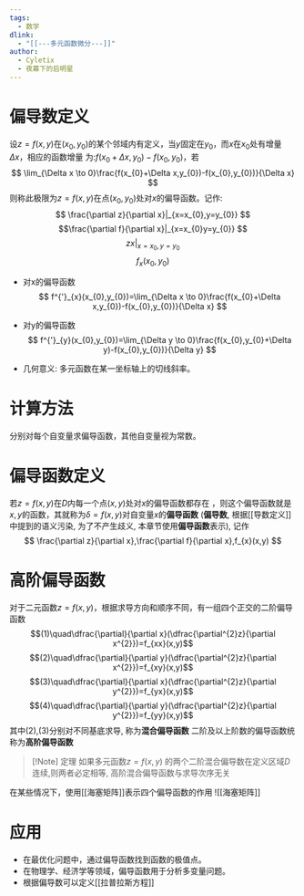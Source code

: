 ```yaml
---
tags:
  - 数学
dlink:
  - "[[---多元函数微分---]]"
author:
  - Cyletix
  - 夜幕下的启明星
---
```

# 偏导数定义
 设$z=f(x,y)$在$(x_{0},y_{0})$的某个邻域内有定义，当$y$固定在$y_{0}$，而$x$在$x_{0}$处有增量$\Delta x$，相应的函数增量 为:$f(x_{0}+\Delta x,y_{0})-f(x_{0},y_{0})$，若
$$
\lim_{\Delta x \to 0}\frac{f(x_{0}+\Delta x,y_{0})-f(x_{0},y_{0})}{\Delta x}
$$
则称此极限为$z =f(x,y)$在点$(x_{0},y_{0})$处对$x$的偏导函数。记作: 
$$
\frac{\partial z}{\partial x}|_{x=x_{0},y=y_{0}}
$$
$$\frac{\partial f}{\partial x}|_{x=x_{0}y=y_{0}} $$
$$z x|_{x=x_{0},y=y_{0}}$$
$$f_{x}(x_{0},y_{0})$$
- 对x的偏导函数
$$
f^{'}_{x}(x_{0},y_{0})=\lim_{\Delta x \to 0}\frac{f(x_{0}+\Delta x,y_{0})-f(x_{0},y_{0})}{\Delta x}
$$
- 对y的偏导函数
$$
f^{'}_{y}(x_{0},y_{0})=\lim_{\Delta y \to 0}\frac{f(x_{0},y_{0}+\Delta y)-f(x_{0},y_{0})}{\Delta y}
$$

- 几何意义: 多元函数在某一坐标轴上的切线斜率。

# 计算方法
分别对每个自变量求偏导函数，其他自变量视为常数。
# 偏导函数定义
若$z=f(x,y)$在$D$内每一个点$(x,y)$处对$x$的偏导函数都存在 ，则这个偏导函数就是$x,y$的函数，其就称为$\delta=f(x,y)$对自变量$x$的**偏导函数** (**偏导数**, 根据[[导数定义]]中提到的语义污染, 为了不产生歧义, 本章节使用**偏导函数**表示), 记作
$$
\frac{\partial z}{\partial x},\frac{\partial f}{\partial x},f_{x}(x,y)
$$

# 高阶偏导函数
对于二元函数$z=f(x,y)$，根据求导方向和顺序不同，有一组四个正交的二阶偏导函数
$$(1)\quad\dfrac{\partial}{\partial x}(\dfrac{\partial^{2}z}{\partial x^{2}})=f_{xx}(x,y)$$
$$(2)\quad\dfrac{\partial}{\partial y}(\dfrac{\partial^{2}z}{\partial x^{2}})=f_{xy}(x,y)$$
$$(3)\quad\dfrac{\partial}{\partial x}(\dfrac{\partial^{2}z}{\partial y^{2}})=f_{yx}(x,y)$$
$$(4)\quad\dfrac{\partial}{\partial y}(\dfrac{\partial^{2}z}{\partial y^{2}})=f_{yy}(x,y)$$
其中(2),(3)分别对不同基底求导, 称为**混合偏导函数**
二阶及以上阶数的偏导函数统称为**高阶偏导函数**

>[!Note] 定理
>如果多元函数$z=f(x,y)$ 的两个二阶混合偏导数在定义区域$D$连续,则两者必定相等, 高阶混合偏导函数与求导次序无关

在某些情况下，使用[[海塞矩阵]]表示四个偏导函数的作用
![[海塞矩阵]]

# 应用
- 在最优化问题中，通过偏导函数找到函数的极值点。
- 在物理学、经济学等领域，偏导函数用于分析多变量问题。
- 根据偏导数可以定义[[拉普拉斯方程]]

